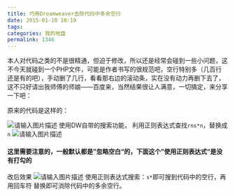 ```yaml
---
title: 巧用Dreamweaver去除代码中多余空行
date: 2015-01-10 10:19
tags: 
categories: 我的地盘
permalink: 1346
---
```


本人对代码之类的不是很精通，但迫于修改，所以还是经常会碰到一些小问题，这不今天就碰到一个PHP文件，可能是作者书写的很规范吧，空行特别多（几百行还是有的吧），手动删了几行，看看那右边的滚动条，实在没有动力再删下去了，这不只好请出我师傅的师娘——百度来，当然结果很让人满意，一切搞定，来分享一下吧：

原来的代码是这样的：


<!--more-->


![请输入图片描述][1] 
使用DW自带的搜索功能，
利用正则表达式查找` rns*n `，替换成` n `
![请输入图片描述][2] 
#### 这里需要注意的，一般默认都是”忽略空白“的，下面这个”使用正则表达式“是没有打勾的
改后效果
![请输入图片描述][3] 
使用正则表达式搜索：` s* `即可搜到代码中的空行，再用回车符 替换即可消除代码中的多余空行。


  [1]: https://cdn.uu126.cn/wp-content/uploads/2015/01/Dreamweaver1.jpg
  [2]: https://cdn.uu126.cn/wp-content/uploads/2015/01/Dreamweaver2.jpg
  [3]: https://cdn.uu126.cn/wp-content/uploads/2015/01/Dreamweaver3.jpg